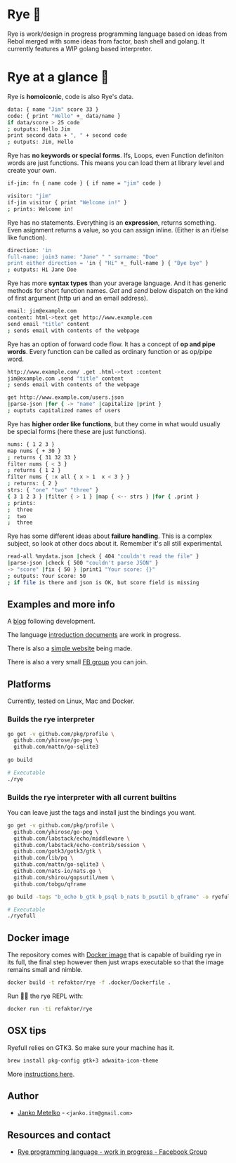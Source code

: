 # Rye 🌾

Rye is work/design in progress programming language based on ideas from Rebol merged with some ideas
from factor, bash shell and golang. It currently features a WIP golang based interpreter.

# Rye at a glance 🌾

Rye is **homoiconic**, code is also Rye's data.

```bash
data: { name "Jim" score 33 }
code: { print "Hello" +_ data/name }
if data/score > 25 code
; outputs: Hello Jim
print second data + ", " + second code
; outputs: Jim, Hello
```

Rye has **no keywords or special forms**. Ifs, Loops, even Function
definiton words are just functions. This means you can load them at 
library level and create your own.

```bash
if-jim: fn { name code } { if name = "jim" code }

visitor: "jim"
if-jim visitor { print "Welcome in!" }
; prints: Welcome in!
```

Rye has no statements. Everything is an **expression**, returns 
something. Even asignment returns a value, so you can assign
inline. (Either is an if/else like function).

```bash
direction: 'in
full-name: join3 name: "Jane" " " surname: "Doe"  
print either direction = 'in { "Hi" +_ full-name } { "Bye bye" }
; outputs: Hi Jane Doe
```

Rye has more **syntax types** than your average language.
And it has generic methods for short function names. *Get* and *send*
below dispatch on the kind of first argument (http uri and an email address).

```bash
email: jim@example.com
content: html->text get http://www.example.com
send email "title" content
; sends email with contents of the webpage
```

Rye has an option of forward code flow. It has a concept of 
**op and pipe words**. Every function can
be called as ordinary function or as op/pipe word.

```bash
http://www.example.com/ .get .html->text :content
jim@example.com .send "title" content
; sends email with contents of the webpage

get http://www.example.com/users.json
|parse-json |for { -> "name" |capitalize |print }
; ouptuts capitalized names of users
```

Rye has **higher order like functions**, but they come in what
would usually be special forms (here these are just functions).

```bash
nums: { 1 2 3 }
map nums { + 30 }
; returns { 31 32 33 }
filter nums { < 3 }
; returns { 1 2 }
filter nums { :x all { x > 1  x < 3 } }
; returns: { 2 }
strs: { "one" "two" "three" }
{ 3 1 2 3 } |filter { > 1 } |map { <-- strs } |for { .print }
; prints: 
;  three
;  two
;  three
```



Rye has some different ideas about **failure handling**. This
is a complex subject, so look at other docs about it. Remember it's
all still experimental.

```bash
read-all %mydata.json |check { 404 "couldn't read the file" }
|parse-json |check { 500 "couldn't parse JSON" }
-> "score" |fix { 50 } |print1 "Your score: {}"
; outputs: Your score: 50
; if file is there and json is OK, but score field is missing
```


## Examples and more info

A [blog](https://ryelang.blogspot.com/) following development.

The language [introduction documents](https://refaktor.github.io/rye/INTRO_1.html) are work in progress.

There is also a [simple website](https://refaktor.github.io/rye/) being made.

There is also a very small [FB group](https://www.facebook.com/groups/866313463771373) you can join.

## Platforms

Currently, tested on Linux, Mac and Docker.

### Builds the rye interpreter

```bash
go get -v github.com/pkg/profile \
  github.com/yhirose/go-peg \
  github.com/mattn/go-sqlite3
 
go build

# Executable
./rye 
```

### Builds the rye interpreter with all current builtins

You can leave just the tags and install just the bindings you want.

```bash
go get -v github.com/pkg/profile \
  github.com/yhirose/go-peg \
  github.com/labstack/echo/middleware \
  github.com/labstack/echo-contrib/session \
  github.com/gotk3/gotk3/gtk \
  github.com/lib/pq \
  github.com/mattn/go-sqlite3 \
  github.com/nats-io/nats.go \
  github.com/shirou/gopsutil/mem \
  github.com/tobgu/qframe

go build -tags "b_echo b_gtk b_psql b_nats b_psutil b_qframe" -o ryefull

# Executable
./ryefull 
```

## Docker image

The repository comes with [Docker image](./docker/Dockerfile) that is capable of building rye in its full, 
the final step however then just wraps executable so that the image remains small and nimble.

```bash
docker build -t refaktor/rye -f .docker/Dockerfile .
```

Run 🏃‍♂️ the rye REPL with:

```bash
docker run -ti refaktor/rye
```

## OSX tips

Ryefull relies on GTK3. So make sure your machine has it.

```bash
brew install pkg-config gtk+3 adwaita-icon-theme
```

More [instructions here](https://www.gtk.org/docs/installations/macos/).

## Author

- [Janko Metelko][refaktor] - `<janko.itm@gmail.com>`

## Resources and contact

- [Rye programming language - work in progress - Facebook Group](https://www.facebook.com/groups/866313463771373)

 [refaktor]: https://github.com/refaktor
 [otobrglez]: https://github.com/otobrglez

